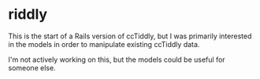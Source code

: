 riddly
==========

This is the start of a Rails version of ccTiddly, but I was primarily interested
in the models in order to manipulate existing ccTiddly data.

I'm not actively working on this, but the models could be useful for someone
else.
